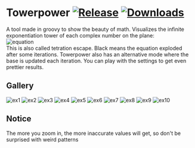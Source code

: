# Towerpower [![Release](https://img.shields.io/github/v/release/GraxCode/towerpower)](https://github.com/GraxCode/idiots-pgp/releases) [![Downloads](https://img.shields.io/github/downloads/GraxCode/idiots-pgp/total)](https://github.com/GraxCode/towerpower/releases)
A tool made in groovy to show the beauty of math. Visualizes the infinite exponentiation tower of each complex number on the plane:\
![equation](res/power.png)\
This is also called tetration escape. Black means the equation exploded after some iterations.
Towerpower also has an alternative mode where the base is updated each iteration.
You can play with the settings to get even prettier results.
## Gallery

![ex1](res/ex1.png)
![ex2](res/ex2.png)
![ex3](res/ex3.png)
![ex4](res/ex4.png)
![ex5](res/ex5.png)
![ex6](res/ex6.png)
![ex7](res/ex7.png)
![ex8](res/ex8.png)
![ex9](res/ex9.png)
![ex10](res/ex10.png)

## Notice
The more you zoom in, the more inaccurate values will get, so don't be surprised with weird patterns